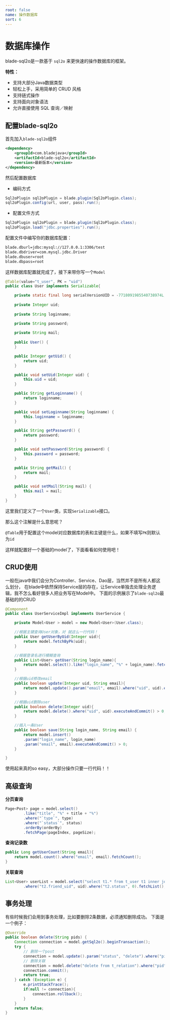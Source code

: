 ```yaml
---
root: false
name: 操作数据库
sort: 6
---
```


# 数据库操作

blade-sql2o是一款基于 `sql2o` 来更快速的操作数据库的框架。

**特性：**

+ 支持大部分Java数据类型
+ 轻松上手，采用简单的 CRUD 风格
+ 支持链式操作
+ 支持面向对象语法
+ 允许直接使用 SQL 查询／映射

## 配置blade-sql2o

首先加入`blade-sql2o`组件

```xml
<dependency>
	<groupId>com.bladejava</groupId>
	<artifactId>blade-sql2o</artifactId>
	<version>最新版本</version>
</dependency>
```

然后配置数据库

+ 编码方式

```java
Sql2oPlugin sql2oPlugin = blade.plugin(Sql2oPlugin.class);
sql2oPlugin.config(url, user, pass).run();
```

+ 配置文件方式

```java
Sql2oPlugin sql2oPlugin = blade.plugin(Sql2oPlugin.class);
sql2oPlugin.load("jdbc.properties").run();
```

配置文件中编写你的数据库配置：

```sh
blade.dburl=jdbc:mysql://127.0.0.1:3306/test
blade.dbdriver=com.mysql.jdbc.Driver
blade.dbuser=root
blade.dbpass=root
```

这样数据库配置就完成了，接下来带你写一个`Model`

```java
@Table(value="t_user", PK = "uid")
public class User implements Serializable{

	private static final long serialVersionUID = -7718091985540738974L;
	
	private Integer uid;
	
	private String loginname;

	private String password;
	
	private String mail;
	
	public User() {
	}

	public Integer getUid() {
		return uid;
	}

	public void setUid(Integer uid) {
		this.uid = uid;
	}

	public String getLoginname() {
		return loginname;
	}

	public void setLoginname(String loginname) {
		this.loginname = loginname;
	}

	public String getPassword() {
		return password;
	}

	public void setPassword(String password) {
		this.password = password;
	}

	public String getMail() {
		return mail;
	}

	public void setMail(String mail) {
		this.mail = mail;
	}
}
```

这里我们定义了一个`User`类，实现`Serializable`接口。

那么这个注解是什么意思呢？

`@Table`用于配置这个model对应数据库的表和主键是什么，如果不填写`PK`则默认为`id`

这样就配置好一个基础的model了，下面看看如何使用吧！

## CRUD使用

一般在java中我们会分为Controller、Service、Dao层，当然并不是所有人都这么划分，
在blade中依然保持Service层的存在，让Service单独去处理业务逻辑，我不怎么看好很多人把业务写在Model中。
下面的示例展示了`blade-sql2o`最基础的的CRUD

```java
@Component
public class UserServiceImpl implements UserService {

    private Model<User > model = new Model<User>(User.class);

    //根据主键查询User对象，对 就这么一行代码！
    public User getUserByUid(Integer uid){
        return model.fetchByPk(uid);
    }

    //根据登录名进行模糊查询
    public List<User> getUser(String login_name){
        return model.select().like("login_name", "%" + login_name).fetchList();
    }

    //根据uid修改email
    public boolean update(Integer uid, String email){
        return model.update().param("email", email).where("uid", uid).executeAndCommit() > 0;
    }

    //根据uid删除user
    public boolean delete(Integer uid){
        return model.delete().where("uid", uid).executeAndCommit() > 0;
    }

    //插入一条User
    public boolean save(String login_name, String email) {
		return model.insert()
		.param("login_name", login_name)
		.param("email", email).executeAndCommit() > 0;	
    }

}
```

使用起来真的so easy，大部分操作只要一行代码！！

## 高级查询

**分页查询**

```java
Page<Post> page = model.select()
        .like("title", "%" + title + "%")
        .where("`type`", type)
        .where("`status`", status)
        .orderBy(orderBy)
        .fetchPage(pageIndex, pageSize);
```

**查询记录数**

```java
public Long getUserCount(String email){
    return model.count().where("email", email).fetchCount();
}
```

**关联查询**

```java
List<User> userList = model.select("select t1.* from t_user t1 inner join t_relation t2 on t1.uid=t2.uid")
		.where("t2.friend_uid", uid).where("t2.status", 0).fetchList();
```

## 事务处理

有些时候我们会用到事务处理，比如要删除2条数据，必须通知删除成功。
下面是一个例子：

```java
@Override
public boolean delete(String pids) {
    Connection connection = model.getSql2o().beginTransaction();
    try {
        // 删除一个post
        connection = model.update().param("status", "delete").where("pid", pid).execute(connection);
        // 删除关联
        connection = model.delete("delete from t_relation").where("pid", pid).execute(connection);
        connection.commit();
        return true;
    } catch (Exception e) {
        e.printStackTrace();
        if(null != connection){
            connection.rollback();
        }
    }
    return false;	
}
```